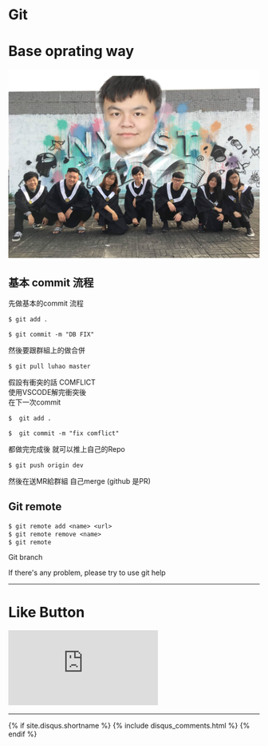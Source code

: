 # Git
# Base oprating way

![ALT_Text](2019/2019-01-12/IMG_2798.JPG)

## 基本 commit 流程

先做基本的commit 流程

```
$ git add .
```
```
$ git commit -m "DB FIX"
```
然後要跟群組上的做合併
```
$ git pull luhao master
```

假設有衝突的話 COMFLICT  
使用VSCODE解完衝突後  
在下一次commit
```
$  git add .
```
```
$  git commit -m "fix comflict"
```
都做完完成後 就可以推上自己的Repo

```
$ git push origin dev
```
然後在送MR給群組 自己merge (github 是PR)

## Git remote

```
$ git remote add <name> <url>
$ git remote remove <name>
$ git remote
```

Git branch




If there's any problem, please try to use git help

* * *

# Like Button

<iframe class="lc-margin-top-64 lc-margin-bottom-32 lc-mobile" data-v-b66e9a5a="" frameborder="0" src="https://button.like.co/in/embed/s9443112/button"> </iframe>

* * *

{% if site.disqus.shortname %}
  {% include disqus_comments.html %}
{% endif %}
